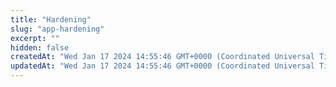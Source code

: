 ```yaml
---
title: "Hardening"
slug: "app-hardening"
excerpt: ""
hidden: false
createdAt: "Wed Jan 17 2024 14:55:46 GMT+0000 (Coordinated Universal Time)"
updatedAt: "Wed Jan 17 2024 14:55:46 GMT+0000 (Coordinated Universal Time)"
---
```

